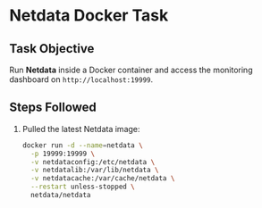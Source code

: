 # Netdata Docker Task

## Task Objective
Run **Netdata** inside a Docker container and access the monitoring dashboard on `http://localhost:19999`.

## Steps Followed
1. Pulled the latest Netdata image:
   ```bash
   docker run -d --name=netdata \
     -p 19999:19999 \
     -v netdataconfig:/etc/netdata \
     -v netdatalib:/var/lib/netdata \
     -v netdatacache:/var/cache/netdata \
     --restart unless-stopped \
     netdata/netdata


